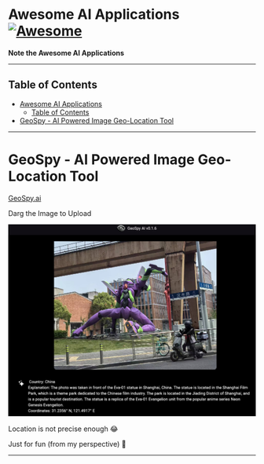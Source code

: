 # Awesome AI Applications [![Awesome](https://cdn.rawgit.com/sindresorhus/awesome/d7305f38d29fed78fa85652e3a63e154dd8e8829/media/badge.svg)](https://github.com/sindresorhus/awesome)

**Note the Awesome AI Applications**

---

## Table of Contents

- [Awesome AI Applications ](#awesome-ai-applications-)
  - [Table of Contents](#table-of-contents)
- [GeoSpy - AI Powered Image Geo-Location Tool](#geospy---ai-powered-image-geo-location-tool)

---

# GeoSpy - AI Powered Image Geo-Location Tool

[GeoSpy.ai](https://geospy.web.app/)

Darg the Image to Upload

![](Pics/geospy001.png)

Location is not precise enough 😂

Just for fun (from my perspective) 🫣


---



